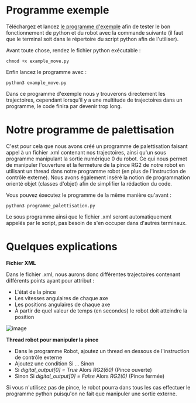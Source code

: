 # Programme exemple

Téléchargez et lancez [le programme d'exemple](example_move.py) afin de tester le bon fonctionnement de python et du robot avec la commande suivante (il faut que le terminal soit dans le répertoire du script python afin de l'utiliser).

Avant toute chose, rendez le fichier python exécutable :

```
chmod +x example_move.py
```

Enfin lancez le programme avec :

```
python3 example_move.py
```

Dans ce programme d'exemple nous y trouverons directement les trajectoires, cependant lorsqu'il y a une multitude de trajectoires dans un programme, le code finira par devenir trop long.

# Notre programme de palettisation

C'est pour cela que nous avons créé un programme de palettisation faisant appel à un fichier .xml contenant nos trajectoires, ainsi qu'un sous programme manipulant la sortie numérique 0 du robot. Ce qui nous permet de manipuler l'ouverture et la fermeture de la pince RG2 de notre robot en utilisant un thread dans notre programme robot (en plus de l'instruction de contrôle externe). Nous avons également inséré la notion de programmation orienté objet (classes d'objet) afin de simplifier la rédaction du code.

Vous pouvez éxecutez le programme de la même manière qu'avant : 

```
python3 programme_palettisation.py
```

Le sous programme ainsi que le fichier .xml seront automatiquement appelés par le script, pas besoin de s'en occuper dans d'autres terminaux.

# Quelques explications

**Fichier XML**

Dans le fichier .xml, nous aurons donc différentes trajectoires contenant différents points ayant pour attribut :
- L'état de la pince
- Les vitesses angulaires de chaque axe
- Les positions angulaires de chaque axe
- À partir de quel valeur de temps (en secondes) le robot doit atteindre la position

![image](https://github.com/user-attachments/assets/13c5d24e-2dad-42ae-98dc-e0d66e05c4df)

**Thread robot pour manipuler la pince**

- Dans le programme Robot, ajoutez un thread en dessous de l'instruction de contrôle externe
- Ajoutez une condition Si ... Sinon
- Si *digital_output[0] = True* Alors *RG2(60)* (Pince ouverte)
- Sinon Si *digital_output[0] = False* Alors *RG2(0)* (Pince fermée)

Si vous n'utilisez pas de pince, le robot pourra dans tous les cas effectuer le programme python puisqu'on ne fait que manipuler une sortie externe.
